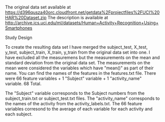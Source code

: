 The original data set available at https://d396qusza40orc.cloudfront.net/getdata%2Fprojectfiles%2FUCI%20HAR%20Dataset.zip
The description is available at http://archive.ics.uci.edu/ml/datasets/Human+Activity+Recognition+Using+Smartphones

Study Design

To create the resulting data set I have merged the subject_test, X_test, y_test, subject_train, X_train, y_train from the original data set into one. 
I have excluded all the measuremens but the measurements on the mean and standard deviation from the original data set. The measurements on the mean were considered the variables which have "mean()" as part of their name. You can find the names of the features in the features.txt file.
There were 66 feature variables + 1 "Subject" variable + 1 "activity_name" variable. 68 Total. 

The "Subject" variable corresponds to the Subject numbers from the subject_train.txt or subject_test.txt files. The "activity_name" corresponds to the names of the activity from the activity_labels.txt.
The 66 feature variables corresond to the average of each variable for each activity and each subject.
 
